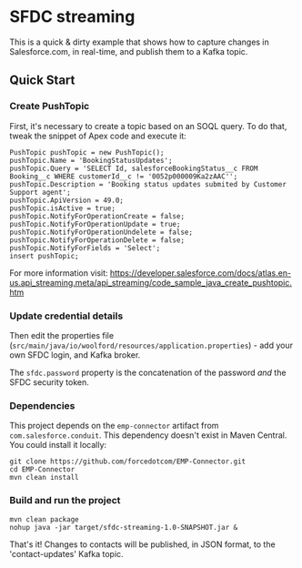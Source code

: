 # SFDC streaming

This is a quick & dirty example that shows how to capture changes in Salesforce.com, in real-time, and publish them to a Kafka topic.


## Quick Start

### Create PushTopic
First, it's necessary to create a topic based on an SOQL query. To do that, tweak the snippet of Apex code and execute it:

    PushTopic pushTopic = new PushTopic();
    pushTopic.Name = 'BookingStatusUpdates';
    pushTopic.Query = 'SELECT Id, salesforceBookingStatus__c FROM Booking__c WHERE customerId__c != '0052p000009Ka2zAAC'';
    pushTopic.Description = 'Booking status updates submited by Customer Support agent';
    pushTopic.ApiVersion = 49.0;
    pushTopic.isActive = true;
    pushTopic.NotifyForOperationCreate = false;
    pushTopic.NotifyForOperationUpdate = true;
    pushTopic.NotifyForOperationUndelete = false;
    pushTopic.NotifyForOperationDelete = false;
    pushTopic.NotifyForFields = 'Select';
    insert pushTopic;
    
For more information visit: https://developer.salesforce.com/docs/atlas.en-us.api_streaming.meta/api_streaming/code_sample_java_create_pushtopic.htm


### Update credential details
Then edit the properties file (`src/main/java/io/woolford/resources/application.properties`) - add your own SFDC login, and Kafka broker.

The `sfdc.password` property is the concatenation of the password *and* the SFDC security token.


### Dependencies
This project depends on the `emp-connector` artifact from `com.salesforce.conduit`.
This dependency doesn't exist in Maven Central. You could install it locally:

    git clone https://github.com/forcedotcom/EMP-Connector.git
    cd EMP-Connector
    mvn clean install


### Build and run the project

    mvn clean package
    nohup java -jar target/sfdc-streaming-1.0-SNAPSHOT.jar &

That's it! Changes to contacts will be published, in JSON format, to the 'contact-updates' Kafka topic.

